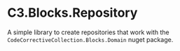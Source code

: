 # C3.Blocks.Repository
A simple library to create repositories that work with the `CodeCorrectiveCollection.Blocks.Domain` nuget package.
